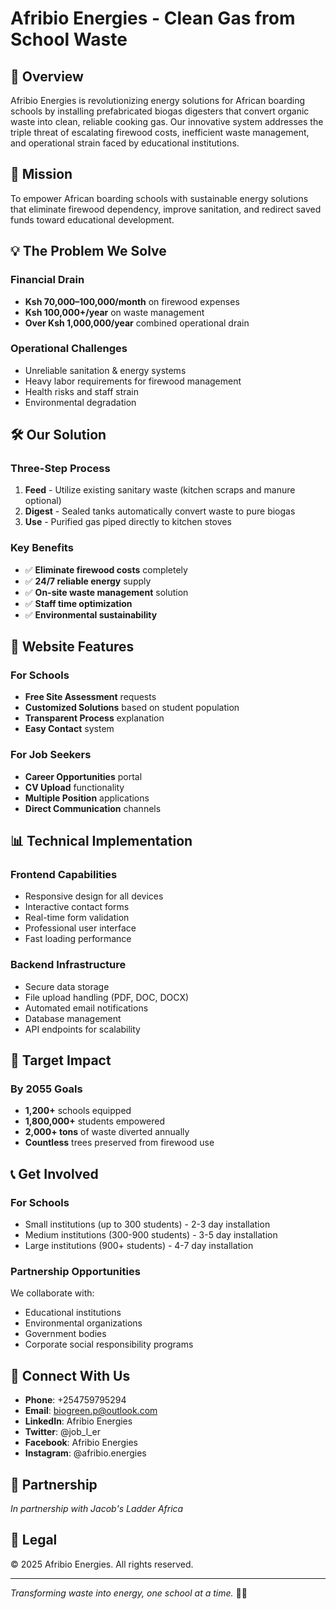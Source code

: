 # Afribio Energies - Clean Gas from School Waste

## 🌟 Overview

Afribio Energies is revolutionizing energy solutions for African boarding schools by installing prefabricated biogas digesters that convert organic waste into clean, reliable cooking gas. Our innovative system addresses the triple threat of escalating firewood costs, inefficient waste management, and operational strain faced by educational institutions.

## 🎯 Mission

To empower African boarding schools with sustainable energy solutions that eliminate firewood dependency, improve sanitation, and redirect saved funds toward educational development.

## 💡 The Problem We Solve

### Financial Drain
- **Ksh 70,000–100,000/month** on firewood expenses
- **Ksh 100,000+/year** on waste management
- **Over Ksh 1,000,000/year** combined operational drain

### Operational Challenges
- Unreliable sanitation & energy systems
- Heavy labor requirements for firewood management
- Health risks and staff strain
- Environmental degradation

## 🛠️ Our Solution

### Three-Step Process
1. **Feed** - Utilize existing sanitary waste (kitchen scraps and manure optional)
2. **Digest** - Sealed tanks automatically convert waste to pure biogas
3. **Use** - Purified gas piped directly to kitchen stoves

### Key Benefits
- ✅ **Eliminate firewood costs** completely
- ✅ **24/7 reliable energy** supply
- ✅ **On-site waste management** solution
- ✅ **Staff time optimization**
- ✅ **Environmental sustainability**

## 🎨 Website Features

### For Schools
- **Free Site Assessment** requests
- **Customized Solutions** based on student population
- **Transparent Process** explanation
- **Easy Contact** system

### For Job Seekers
- **Career Opportunities** portal
- **CV Upload** functionality
- **Multiple Position** applications
- **Direct Communication** channels

## 📊 Technical Implementation

### Frontend Capabilities
- Responsive design for all devices
- Interactive contact forms
- Real-time form validation
- Professional user interface
- Fast loading performance

### Backend Infrastructure
- Secure data storage
- File upload handling (PDF, DOC, DOCX)
- Automated email notifications
- Database management
- API endpoints for scalability

## 🎯 Target Impact

### By 2055 Goals
- **1,200+** schools equipped
- **1,800,000+** students empowered
- **2,000+ tons** of waste diverted annually
- **Countless** trees preserved from firewood use

## 📞 Get Involved

### For Schools
- Small institutions (up to 300 students) - 2-3 day installation
- Medium institutions (300-900 students) - 3-5 day installation  
- Large institutions (900+ students) - 4-7 day installation

### Partnership Opportunities
We collaborate with:
- Educational institutions
- Environmental organizations
- Government bodies
- Corporate social responsibility programs

## 🔗 Connect With Us

- **Phone**: +254759795294
- **Email**: biogreen.p@outlook.com
- **LinkedIn**: Afribio Energies
- **Twitter**: @job_l_er
- **Facebook**: Afribio Energies
- **Instagram**: @afribio.energies

## 🤝 Partnership

*In partnership with Jacob's Ladder Africa*

## 📄 Legal

© 2025 Afribio Energies. All rights reserved.

---

*Transforming waste into energy, one school at a time.* 🌱✨
